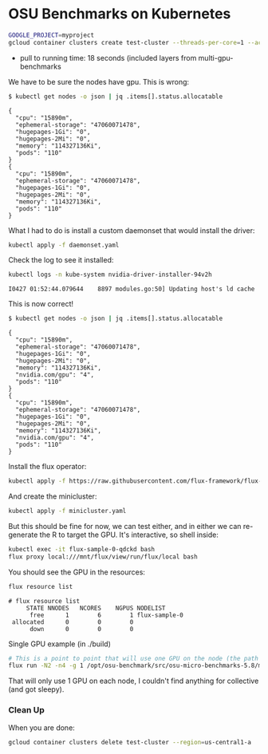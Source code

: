 # OSU Benchmarks on Kubernetes

```bash
GOOGLE_PROJECT=myproject
gcloud container clusters create test-cluster --threads-per-core=1 --accelerator type=nvidia-tesla-v100,count=4 --num-nodes=2 --machine-type=n1-standard-32 --region=us-central1-a --project=${GOOGLE_PROJECT} 
```
- pull to running time: 18 seconds (included layers from multi-gpu-benchmarks

We have to be sure the nodes have gpu. This is wrong:

```bash
$ kubectl get nodes -o json | jq .items[].status.allocatable
```
```console
{
  "cpu": "15890m",
  "ephemeral-storage": "47060071478",
  "hugepages-1Gi": "0",
  "hugepages-2Mi": "0",
  "memory": "114327136Ki",
  "pods": "110"
}
{
  "cpu": "15890m",
  "ephemeral-storage": "47060071478",
  "hugepages-1Gi": "0",
  "hugepages-2Mi": "0",
  "memory": "114327136Ki",
  "pods": "110"
}
```

What I had to do is install a custom daemonset that would install the driver:

```bash
kubectl apply -f daemonset.yaml
```

Check the log to see it installed:

```bash
kubectl logs -n kube-system nvidia-driver-installer-94v2h 
```
```console
I0427 01:52:44.079644    8897 modules.go:50] Updating host's ld cache
```

This is now correct!

```bash
$ kubectl get nodes -o json | jq .items[].status.allocatable
```
```console
{
  "cpu": "15890m",
  "ephemeral-storage": "47060071478",
  "hugepages-1Gi": "0",
  "hugepages-2Mi": "0",
  "memory": "114327136Ki",
  "nvidia.com/gpu": "4",
  "pods": "110"
}
{
  "cpu": "15890m",
  "ephemeral-storage": "47060071478",
  "hugepages-1Gi": "0",
  "hugepages-2Mi": "0",
  "memory": "114327136Ki",
  "nvidia.com/gpu": "4",
  "pods": "110"
}
```

Install the flux operator:

```bash
kubectl apply -f https://raw.githubusercontent.com/flux-framework/flux-operator/main/examples/dist/flux-operator.yaml
```

And create the minicluster:

```bash
kubectl apply -f minicluster.yaml
```

But this should be fine for now, we can test either, and in either we can re-generate the R to target the GPU. It's interactive, so shell inside:

```bash
kubectl exec -it flux-sample-0-qdckd bash
flux proxy local:///mnt/flux/view/run/flux/local bash
```

You should see the GPU in the resources:

```bash
flux resource list
```
```console
# flux resource list
     STATE NNODES   NCORES    NGPUS NODELIST
      free      1        6        1 flux-sample-0
 allocated      0        0        0 
      down      0        0        0 
```

Single GPU example (in ./build)

```bash
# This is a point to point that will use one GPU on the node (the path needs adjusing)
flux run -N2 -n4 -g 1 /opt/osu-benchmark/src/osu-micro-benchmarks-5.8/mpi/pt2pt/osu_bw -d cuda D D
```

That will only use 1 GPU on each node, I couldn't find anything for collective (and got sleepy).

### Clean Up

When you are done:

```bash
gcloud container clusters delete test-cluster --region=us-central1-a
```
